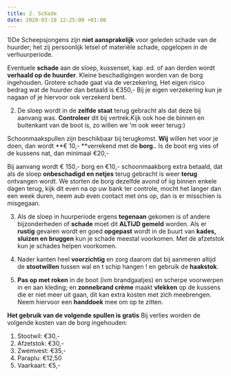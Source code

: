 ```yaml
---
title: 2. Schade
date: 2020-03-18 12:25:00 +01:00
---
```


1)De Scheepsjongens zijn **niet aansprakelijk** voor geleden schade van de huurder;  het zij persoonlijk letsel of materiële schade, opgelopen in de verhuurperiode. 

Eventuele **schade** aan de sloep, kussenset, kap .ed. of aan derden wordt **verhaald op de huurder**. 
Kleine beschadigingen worden van de borg ingehouden.
Grotere schade gaat via de verzekering, Het eigen risico bedrag wat de huurder dan betaald is €350,-
Bij je eigen verzekering kun je nagaan of je hiervoor ook verzekerd bent.

2) De sloep wordt in de **zelfde staat** terug gebracht als dat deze bij aanvang was. **Controleer** dit bij vertrek.Kijk ook hoe de binnen en buitenkant van de boot is, zo willen we 'm ook weer terug:) 

Schoonmaakspullen zijn beschikbaar bij terugkomst.  **Wij** willen het voor je doen, dan wordt **€ 10,- **verrekend met de **borg.**.  Is de boot erg vies of de kussens nat, dan minimaal €20,-

Bij aanvang wordt € 150,- borg en €10,- schoonmaakborg extra betaald, dat als de sloep **onbeschadigd en netjes** terug gebracht is weer **terug** ontvangen wordt. 
We storten de borg dezelfde avond of iig binnen enkele dagen terug, kijk dit even na op uw bank ter controle,
mocht het langer dan een week duren, neem aub even contact met ons op, dan is er misschien is misgegaan.

3) Als de sloep in huurperiode ergens **tegenaan** gekomen is of andere bijzonderheden of **schade** moet dit **ALTIJD gemeld** worden.
Als er **rustig** gevaren wordt en goed **opgepast** wordt in de buurt van **kades, sluizen en bruggen** kun je schade meestal voorkomen. Met de afzetstok kun je schades helpen voorkomen.

4) Nader kanten heel **voorzichtig** en zorg daarom dat bij aanmeren altijd de **stootwillen** tussen wal en t schip hangen ! en gebruik de **haakstok**.

5) **Pas op met roken** in de boot (ivm brandgaatjes) en scherpe voorwerpen in en aan kleding;
en **zonnebrand crème** maakt **vlekken** op de kussens die er niet meer uit gaan, dit kan extra kosten met zich meebrengen. Neem hiervoor een **handdoek** mee om op te zitten.

 **Het gebruik van de volgende spullen is gratis**
Bij verlies worden de volgende kosten van de borg ingehouden:
1. Stootwil: €30,-
2. Afzetstok: €30,-
3. Zwemvest: €35,-
4. Paraplu: €12,50
5. Vaarkaart: €5,-
